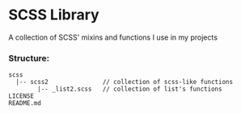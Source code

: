 # SCSS Library

A collection of SCSS' mixins and functions I use in my projects



### Structure:
```
scss
  |-- scss2               // collection of scss-like functions
        |-- _list2.scss   // collection of list's functions
LICENSE
README.md
```
